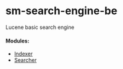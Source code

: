 # sm-search-engine-be
Lucene basic search engine

#### Modules:

* [Indexer](https://github.com/medbs/search-engine-be/blob/master/indexer/README.md)
* [Searcher](https://github.com/medbs/search-engine-be/blob/master/searcher/README.md)

